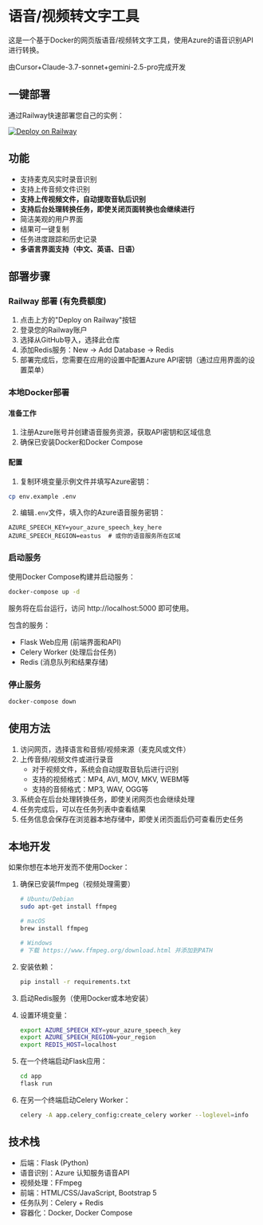# 语音/视频转文字工具

这是一个基于Docker的网页版语音/视频转文字工具，使用Azure的语音识别API进行转换。

由Cursor+Claude-3.7-sonnet+gemini-2.5-pro完成开发

## 一键部署

通过Railway快速部署您自己的实例：

[![Deploy on Railway](https://railway.app/button.svg)](https://railway.app/new)

## 功能

- 支持麦克风实时录音识别
- 支持上传音频文件识别
- **支持上传视频文件，自动提取音轨后识别**
- **支持后台处理转换任务，即使关闭页面转换也会继续进行**
- 简洁美观的用户界面
- 结果可一键复制
- 任务进度跟踪和历史记录
- **多语言界面支持（中文、英语、日语）**

## 部署步骤

### Railway 部署 (有免费额度)

1. 点击上方的"Deploy on Railway"按钮
2. 登录您的Railway账户 
3. 选择从GitHub导入，选择此仓库
4. 添加Redis服务：New -> Add Database -> Redis
5. 部署完成后，您需要在应用的设置中配置Azure API密钥（通过应用界面的设置菜单）

### 本地Docker部署

#### 准备工作

1. 注册Azure账号并创建语音服务资源，获取API密钥和区域信息
2. 确保已安装Docker和Docker Compose

#### 配置

1. 复制环境变量示例文件并填写Azure密钥：

```bash
cp env.example .env
```

2. 编辑`.env`文件，填入你的Azure语音服务密钥：

```
AZURE_SPEECH_KEY=your_azure_speech_key_here
AZURE_SPEECH_REGION=eastus  # 或你的语音服务所在区域
```

### 启动服务

使用Docker Compose构建并启动服务：

```bash
docker-compose up -d
```

服务将在后台运行，访问 http://localhost:5000 即可使用。

包含的服务：
- Flask Web应用 (前端界面和API)
- Celery Worker (处理后台任务)
- Redis (消息队列和结果存储)

### 停止服务

```bash
docker-compose down
```

## 使用方法

1. 访问网页，选择语言和音频/视频来源（麦克风或文件）
2. 上传音频/视频文件或进行录音
   - 对于视频文件，系统会自动提取音轨后进行识别
   - 支持的视频格式：MP4, AVI, MOV, MKV, WEBM等
   - 支持的音频格式：MP3, WAV, OGG等
3. 系统会在后台处理转换任务，即使关闭网页也会继续处理
4. 任务完成后，可以在任务列表中查看结果
5. 任务信息会保存在浏览器本地存储中，即使关闭页面后仍可查看历史任务

## 本地开发

如果你想在本地开发而不使用Docker：

1. 确保已安装ffmpeg（视频处理需要）
   ```bash
   # Ubuntu/Debian
   sudo apt-get install ffmpeg
   
   # macOS
   brew install ffmpeg
   
   # Windows
   # 下载 https://www.ffmpeg.org/download.html 并添加到PATH
   ```

2. 安装依赖：
   ```bash
   pip install -r requirements.txt
   ```

3. 启动Redis服务（使用Docker或本地安装）

4. 设置环境变量：
   ```bash
   export AZURE_SPEECH_KEY=your_azure_speech_key
   export AZURE_SPEECH_REGION=your_region
   export REDIS_HOST=localhost
   ```

5. 在一个终端启动Flask应用：
   ```bash
   cd app
   flask run
   ```

6. 在另一个终端启动Celery Worker：
   ```bash
   celery -A app.celery_config:create_celery worker --loglevel=info
   ```

## 技术栈

- 后端：Flask (Python)
- 语音识别：Azure 认知服务语音API
- 视频处理：FFmpeg
- 前端：HTML/CSS/JavaScript, Bootstrap 5
- 任务队列：Celery + Redis
- 容器化：Docker, Docker Compose 
